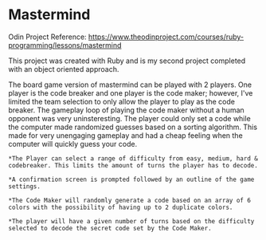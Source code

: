 # Mastermind

Odin Project Reference: https://www.theodinproject.com/courses/ruby-programming/lessons/mastermind

This project was created with Ruby and is my second project completed with an object oriented approach.

The board game version of mastermind can be played with 2 players. One player is the code breaker and one player is the code maker; however, I've limited the team selection to only allow the player to play as the code breaker. The gameplay loop of playing the code maker without a human opponent was very uninsteresting. The player could only set a code while the computer made randomized guesses based on a sorting algorithm. This made for very unengaging gameplay and had a cheap feeling when the computer will quickly guess your code.

    *The Player can select a range of difficulty from easy, medium, hard & codebreaker. This limits the amount of turns the player has to decode.

    *A confirmation screen is prompted followed by an outline of the game settings.

    *The Code Maker will randomly generate a code based on an array of 6 colors with the possibility of having up to 2 duplicate colors.

    *The player will have a given number of turns based on the difficulty selected to decode the secret code set by the Code Maker.
